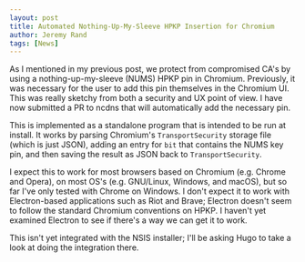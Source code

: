 ```yaml
---
layout: post
title: Automated Nothing-Up-My-Sleeve HPKP Insertion for Chromium
author: Jeremy Rand
tags: [News]
---
```


As I mentioned in my previous post, we protect from compromised CA's by using a nothing-up-my-sleeve (NUMS) HPKP pin in Chromium.  Previously, it was necessary for the user to add this pin themselves in the Chromium UI.  This was really sketchy from both a security and UX point of view.  I have now submitted a PR to ncdns that will automatically add the necessary pin.

This is implemented as a standalone program that is intended to be run at install.  It works by parsing Chromium's `TransportSecurity` storage file (which is just JSON), adding an entry for `bit` that contains the NUMS key pin, and then saving the result as JSON back to `TransportSecurity`.

I expect this to work for most browsers based on Chromium (e.g. Chrome and Opera), on most OS's (e.g. GNU/Linux, Windows, and macOS), but so far I've only tested with Chrome on Windows.  I don't expect it to work with Electron-based applications such as Riot and Brave; Electron doesn't seem to follow the standard Chromium conventions on HPKP.  I haven't yet examined Electron to see if there's a way we can get it to work.

This isn't yet integrated with the NSIS installer; I'll be asking Hugo to take a look at doing the integration there.

